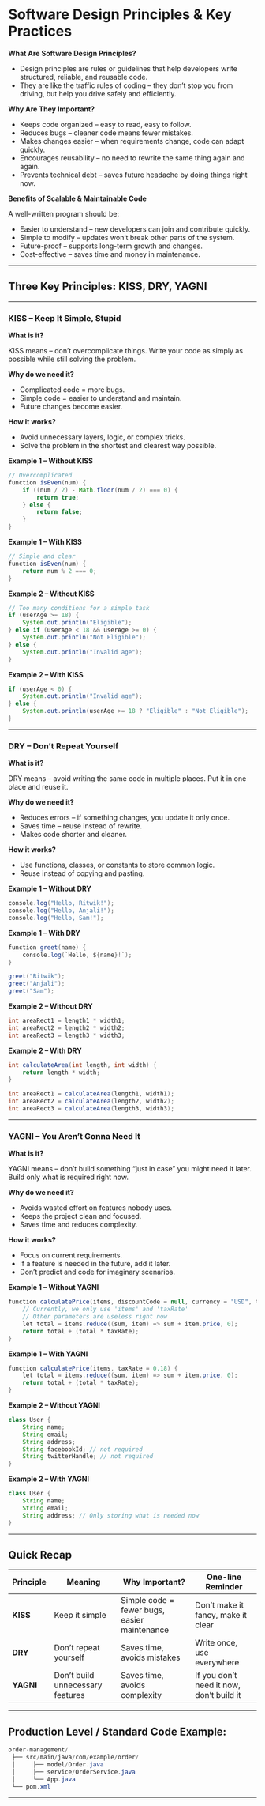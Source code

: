 # Software Design Principles & Key Practices

**What Are Software Design Principles?**

- Design principles are rules or guidelines that help developers write structured, reliable, and reusable code.
- They are like the traffic rules of coding – they don’t stop you from driving, but help you drive safely and efficiently.

**Why Are They Important?**

- Keeps code organized – easy to read, easy to follow.
- Reduces bugs – cleaner code means fewer mistakes.
- Makes changes easier – when requirements change, code can adapt quickly.
- Encourages reusability – no need to rewrite the same thing again and again.
- Prevents technical debt – saves future headache by doing things right now.

**Benefits of Scalable & Maintainable Code**

A well-written program should be:

- Easier to understand – new developers can join and contribute quickly.
- Simple to modify – updates won’t break other parts of the system.
- Future-proof – supports long-term growth and changes.
- Cost-effective – saves time and money in maintenance.

---

## Three Key Principles: KISS, DRY, YAGNI

---

### KISS – Keep It Simple, Stupid

**What is it?**

KISS means – don’t overcomplicate things. Write your code as simply as possible while still solving the problem.

**Why do we need it?**

- Complicated code = more bugs.
- Simple code = easier to understand and maintain.
- Future changes become easier.

**How it works?**

- Avoid unnecessary layers, logic, or complex tricks.
- Solve the problem in the shortest and clearest way possible.

**Example 1 – Without KISS**

```java
// Overcomplicated
function isEven(num) {
    if ((num / 2) - Math.floor(num / 2) === 0) {
        return true;
    } else {
        return false;
    }
}
```

**Example 1 – With KISS**

```java
// Simple and clear
function isEven(num) {
    return num % 2 === 0;
}
```

**Example 2 – Without KISS**

```java
// Too many conditions for a simple task
if (userAge >= 18) {
    System.out.println("Eligible");
} else if (userAge < 18 && userAge >= 0) {
    System.out.println("Not Eligible");
} else {
    System.out.println("Invalid age");
}
```

**Example 2 – With KISS**

```java
if (userAge < 0) {
    System.out.println("Invalid age");
} else {
    System.out.println(userAge >= 18 ? "Eligible" : "Not Eligible");
}
```

---

### DRY – Don’t Repeat Yourself

**What is it?**

DRY means – avoid writing the same code in multiple places. Put it in one place and reuse it.

**Why do we need it?**

- Reduces errors – if something changes, you update it only once.
- Saves time – reuse instead of rewrite.
- Makes code shorter and cleaner.

**How it works?**

- Use functions, classes, or constants to store common logic.
- Reuse instead of copying and pasting.

**Example 1 – Without DRY**

```java
console.log("Hello, Ritwik!");
console.log("Hello, Anjali!");
console.log("Hello, Sam!");
```

**Example 1 – With DRY**
```java
function greet(name) {
    console.log(`Hello, ${name}!`);
}

greet("Ritwik");
greet("Anjali");
greet("Sam");
```

**Example 2 – Without DRY**

```java
int areaRect1 = length1 * width1;
int areaRect2 = length2 * width2;
int areaRect3 = length3 * width3;
```

**Example 2 – With DRY**

```java
int calculateArea(int length, int width) {
    return length * width;
}

int areaRect1 = calculateArea(length1, width1);
int areaRect2 = calculateArea(length2, width2);
int areaRect3 = calculateArea(length3, width3);
```

---

### YAGNI – You Aren’t Gonna Need It

**What is it?**

YAGNI means – don’t build something “just in case” you might need it later. Build only what is required right now.

**Why do we need it?**

- Avoids wasted effort on features nobody uses.
- Keeps the project clean and focused.
- Saves time and reduces complexity.

**How it works?**

- Focus on current requirements.
- If a feature is needed in the future, add it later.
- Don’t predict and code for imaginary scenarios.

**Example 1 – Without YAGNI**

```java
function calculatePrice(items, discountCode = null, currency = "USD", taxRate = 0.18, couponExpiryDate = null) {
    // Currently, we only use 'items' and 'taxRate'
    // Other parameters are useless right now
    let total = items.reduce((sum, item) => sum + item.price, 0);
    return total + (total * taxRate);
}
```

**Example 1 – With YAGNI**

```java
function calculatePrice(items, taxRate = 0.18) {
    let total = items.reduce((sum, item) => sum + item.price, 0);
    return total + (total * taxRate);
}
```

**Example 2 – Without YAGNI**

```java
class User {
    String name;
    String email;
    String address;
    String facebookId; // not required
    String twitterHandle; // not required
}
```

**Example 2 – With YAGNI**

```java
class User {
    String name;
    String email;
    String address; // Only storing what is needed now
}
```

---

## Quick Recap

| Principle | Meaning                          | Why Important?                               | One-line Reminder                        |
| --------- | -------------------------------- | -------------------------------------------- | ---------------------------------------- |
| **KISS**  | Keep it simple                   | Simple code = fewer bugs, easier maintenance | Don’t make it fancy, make it clear       |
| **DRY**   | Don’t repeat yourself            | Saves time, avoids mistakes                  | Write once, use everywhere               |
| **YAGNI** | Don’t build unnecessary features | Saves time, avoids complexity                | If you don’t need it now, don’t build it |

---

## Production Level / Standard Code Example:

```java
order-management/
 ├── src/main/java/com/example/order/
 │     ├── model/Order.java
 │     ├── service/OrderService.java
 │     └── App.java
 └── pom.xml
```

---
